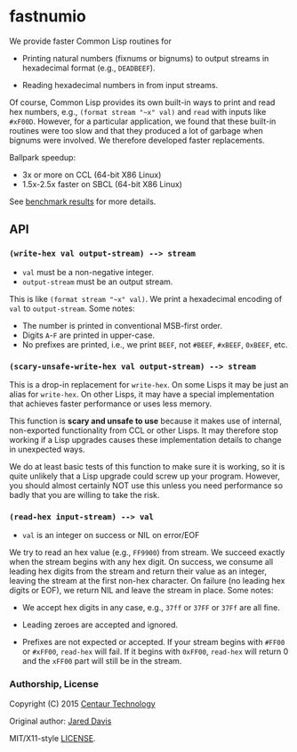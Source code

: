 # fastnumio

We provide faster Common Lisp routines for

 - Printing natural numbers (fixnums or bignums) to output streams in
   hexadecimal format (e.g., `DEADBEEF`).

 - Reading hexadecimal numbers in from input streams.

Of course, Common Lisp provides its own built-in ways to print and read hex
numbers, e.g., `(format stream "~x" val)` and `read` with inputs like `#xF00D`.
However, for a particular application, we found that these built-in routines
were too slow and that they produced a lot of garbage when bignums were
involved.  We therefore developed faster replacements.

Ballpark speedup:

  - 3x or more on CCL (64-bit X86 Linux)
  - 1.5x-2.5x faster on SBCL (64-bit X86 Linux)

See [benchmark results](results.txt) for more details.


## API

### `(write-hex val output-stream) --> stream`

  - `val` must be a non-negative integer.
  - `output-stream` must be an output stream.

This is like `(format stream "~x" val)`.  We print a hexadecimal encoding of
`val` to `output-stream`.  Some notes:

  - The number is printed in conventional MSB-first order.
  - Digits `A`-`F` are printed in upper-case.
  - No prefixes are printed, i.e., we print `BEEF`, not `#BEEF`, `#xBEEF`, `0xBEEF`, etc.


### `(scary-unsafe-write-hex val output-stream) --> stream`

This is a drop-in replacement for `write-hex`.  On some Lisps it may be just an
alias for `write-hex`.  On other Lisps, it may have a special implementation
that achieves faster performance or uses less memory.

This function is **scary and unsafe to use** because it makes use of internal,
non-exported functionality from CCL or other Lisps.  It may therefore stop
working if a Lisp upgrades causes these implementation details to change in
unexpected ways.

We do at least basic tests of this function to make sure it is working, so it
is quite unlikely that a Lisp upgrade could screw up your program.  However,
you should almost certainly NOT use this unless you need performance so badly
that you are willing to take the risk.


### `(read-hex input-stream) --> val`

  - `val` is an integer on success or NIL on error/EOF

We try to read an hex value (e.g., `FF9900`) from stream.  We succeed exactly
when the stream begins with any hex digit.  On success, we consume all leading
hex digits from the stream and return their value as an integer, leaving the
stream at the first non-hex character.  On failure (no leading hex digits or
EOF), we return NIL and leave the stream in place.  Some notes:

 - We accept hex digits in any case, e.g., `37ff` or `37FF` or `37Ff` are all
   fine.

 - Leading zeroes are accepted and ignored.

 - Prefixes are not expected or accepted.  If your stream begins with `#FF00`
   or `#xFF00`, `read-hex` will fail.  If it begins with `0xFF00`, `read-hex`
   will return 0 and the `xFF00` part will still be in the stream.


### Authorship, License

Copyright (C) 2015 [Centaur Technology](http://www.centtech.com)

Original author: [Jared Davis](mailto:jared.c.davis@gmail.com)

MIT/X11-style [LICENSE](LICENSE).



